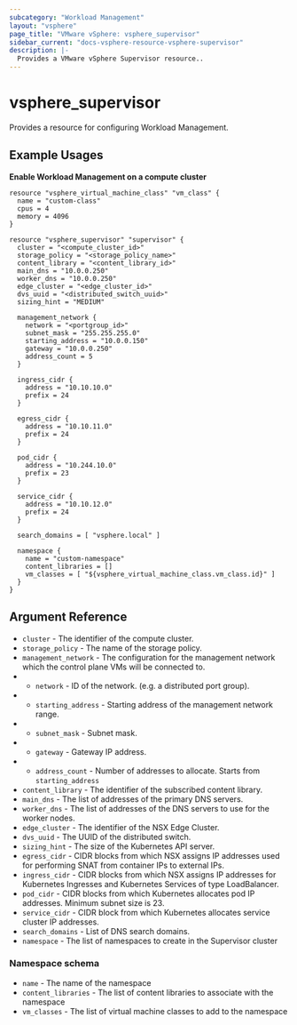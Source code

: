 ```yaml
---
subcategory: "Workload Management"
layout: "vsphere"
page_title: "VMware vSphere: vsphere_supervisor"
sidebar_current: "docs-vsphere-resource-vsphere-supervisor"
description: |-
  Provides a VMware vSphere Supervisor resource..
---
```


# vsphere\_supervisor

Provides a resource for configuring Workload Management.

## Example Usages

**Enable Workload Management on a compute cluster**

```hcl
resource "vsphere_virtual_machine_class" "vm_class" {
  name = "custom-class"
  cpus = 4
  memory = 4096
}

resource "vsphere_supervisor" "supervisor" {
  cluster = "<compute_cluster_id>"
  storage_policy = "<storage_policy_name>"
  content_library = "<content_library_id>"
  main_dns = "10.0.0.250"
  worker_dns = "10.0.0.250"
  edge_cluster = "<edge_cluster_id>"
  dvs_uuid = "<distributed_switch_uuid>"
  sizing_hint = "MEDIUM"

  management_network {
    network = "<portgroup_id>"
    subnet_mask = "255.255.255.0"
    starting_address = "10.0.0.150"
    gateway = "10.0.0.250"
    address_count = 5
  }

  ingress_cidr {
    address = "10.10.10.0"
    prefix = 24
  }

  egress_cidr {
    address = "10.10.11.0"
    prefix = 24
  }

  pod_cidr {
    address = "10.244.10.0"
    prefix = 23
  }

  service_cidr {
    address = "10.10.12.0"
    prefix = 24
  }

  search_domains = [ "vsphere.local" ]

  namespace {
    name = "custom-namespace"
    content_libraries = []
    vm_classes = [ "${vsphere_virtual_machine_class.vm_class.id}" ]
  }
}
```

## Argument Reference

* `cluster` - The identifier of the compute cluster.
* `storage_policy` - The name of the storage policy.
* `management_network` - The configuration for the management network which the control plane VMs will be connected to.
* * `network` - ID of the network. (e.g. a distributed port group).
* * `starting_address` - Starting address of the management network range.
* * `subnet_mask` - Subnet mask.
* * `gateway` - Gateway IP address.
* * `address_count` - Number of addresses to allocate. Starts from `starting_address`
* `content_library` - The identifier of the subscribed content library.
* `main_dns` - The list of addresses of the primary DNS servers.
* `worker_dns` - The list of addresses of the DNS servers to use for the worker nodes.
* `edge_cluster` - The identifier of the NSX Edge Cluster.
* `dvs_uuid` - The UUID of the distributed switch.
* `sizing_hint` - The size of the Kubernetes API server.
* `egress_cidr` - CIDR blocks from which NSX assigns IP addresses used for performing SNAT from container IPs to external IPs.
* `ingress_cidr` - CIDR blocks from which NSX assigns IP addresses for Kubernetes Ingresses and Kubernetes Services of type LoadBalancer.
* `pod_cidr` - CIDR blocks from which Kubernetes allocates pod IP addresses. Minimum subnet size is 23.
* `service_cidr` - CIDR block from which Kubernetes allocates service cluster IP addresses.
* `search_domains` - List of DNS search domains.
* `namespace` - The list of namespaces to create in the Supervisor cluster

### Namespace schema

* `name` - The name of the namespace
* `content_libraries` - The list of content libraries to associate with the namespace
* `vm_classes` - The list of virtual machine classes to add to the namespace
